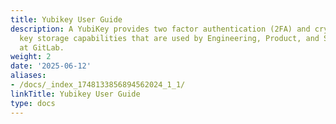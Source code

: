 ```yaml
---
title: Yubikey User Guide
description: A YubiKey provides two factor authentication (2FA) and cryptographic
  key storage capabilities that are used by Engineering, Product, and Security teams
  at GitLab.
weight: 2
date: '2025-06-12'
aliases:
- /docs/_index_1748133856894562024_1_1/
linkTitle: Yubikey User Guide
type: docs
---
```


